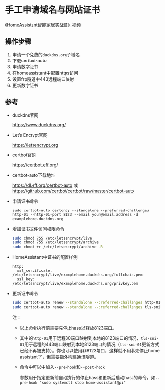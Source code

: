 # 手工申请域名与网站证书

[《HomeAssistant智能家居实战篇》视频](https://study.163.com/course/courseLearn.htm?courseId=1006189053&share=2&shareId=400000000624093#/learn/video?lessonId=1053676977&courseId=1006189053)

## 操作步骤

1. 申请一个免费的`duckdns.org`子域名
2. 下载certbot-auto
3. 申请数字证书
4. 在homeassistant中配置https访问
5. 设置frp隧道中443远程端口映射
6. 更新数字证书

## 参考

- duckdns官网

    https://www.duckdns.org/

- Let’s Encrypt官网

    https://letsencrypt.org

- certbot官网

    https://certbot.eff.org/

- certbot-auto下载地址

    https://dl.eff.org/certbot-auto 或 https://github.com/certbot/certbot/raw/master/certbot-auto

- 申请证书命令

    `sudo certbot-auto certonly --standalone --preferred-challenges http-01 --http-01-port 8123 --email your@email.address -d examplehome.duckdns.org`

- 增加证书文件访问权限命令

    ```sh
    sudo chmod 755 /etc/letsencrypt/live
    sudo chmod 755 /etc/letsencrypt/archive
    sudo chmod +r /etc/letsencrypt/archive -R
    ```

- HomeAssistant中证书的配置样例

    ```
    http:
      ssl_certificate: /etc/letsencrypt/live/examplehome.duckdns.org/fullchain.pem
      ssl_key: /etc/letsencrypt/live/examplehome.duckdns.org/privkey.pem
    ```

- 更新证书命令

    ```sh
    sudo certbot-auto renew --standalone --preferred-challenges http-01 --http-01-port 8123
    sudo certbot-auto renew --standalone --preferred-challenges tls-sni-01 --tls-sni-01-port 8123（已失效）
    ```

    注：

    + 以上命令执行前需要先停止hass以释放8123端口。

    + 其中的`http-01`用于远程80端口映射到本地的8123端口的情况，`tls-sni-01`用于远程的443端口映射到本地8123端口的情况（`tls-sni-01`更新方式已经不再被支持）。你也可以使用非8123端口，这样就不用事先停止home assistant了，但需要额外构建通讯隧道。

    + 命令中可以中加入`--pre-hook`和`--post-hook`

        参数用于指定更新前自动执行的停止hass和更新后启动hass的命令，如`--pre-hook "sudo systemctl stop home-assistant@pi"`
